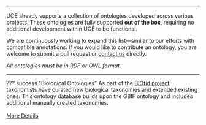<hr class="mt-0"/>

UCE already supports a collection of ontologies developed across various projects. These ontologies are fully supported **out of the box**, requiring no additional development within UCE to be functional.

We are continuously working to expand this list—similar to our efforts with compatible annotations. If you would like to contribute an ontology, you are welcome to submit a pull request or [contact us](./../about-us/about-us.md) directly.

*All ontologies must be in RDF or OWL format.*

<hr/>

??? success "Biological Ontologies"
    As part of the [BIOfid project](./../development/developer-code.md), taxonomists have curated new biological taxonomies and extended existing ones. This ontology database builds upon the GBIF ontology and includes additional manually created taxonomies.
    <br/>
    <br/>
    [More Details](./../projects/index.md)
